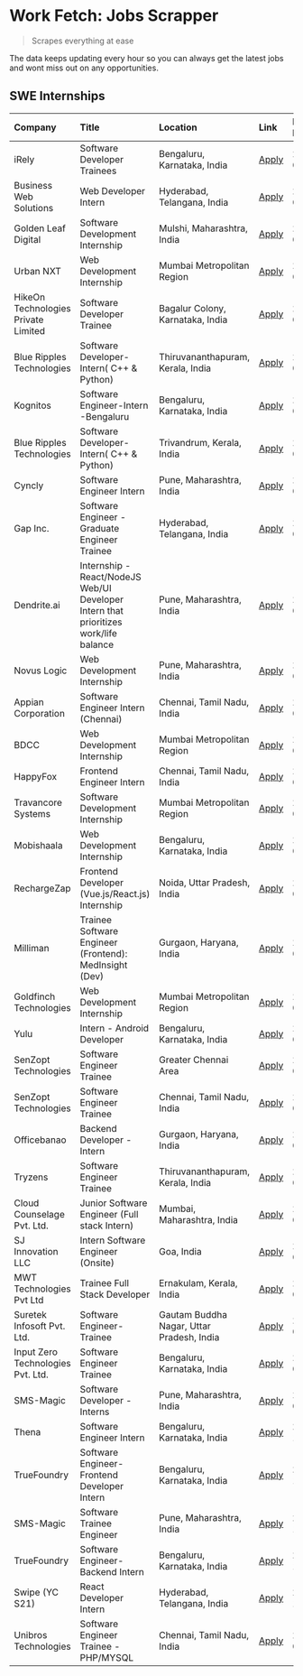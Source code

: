 # Work Fetch: Jobs Scrapper
> Scrapes everything at ease

The data keeps updating every hour so you can always get the latest jobs and wont miss out on any opportunities.

## SWE Internships
<!--START_SECTION:workfetch-->
| Company                             | Title                                                                                | Location                                  | Link                                                                                                                                                                                                                                                                                              | Date Posted   |
|:------------------------------------|:-------------------------------------------------------------------------------------|:------------------------------------------|:--------------------------------------------------------------------------------------------------------------------------------------------------------------------------------------------------------------------------------------------------------------------------------------------------|:--------------|
| iRely                               | Software Developer Trainees                                                          | Bengaluru, Karnataka, India               | [Apply](https://in.linkedin.com/jobs/view/software-developer-trainees-at-irely-3860566039?position=2&pageNum=0&refId=V5WAFcg27e88RDUjIJrqWw%3D%3D&trackingId=fvwdZXB5sPgmV2sViN8p9w%3D%3D&trk=public_jobs_jserp-result_search-card)                                                               | 2024-03-18    |
| Business Web Solutions              | Web Developer Intern                                                                 | Hyderabad, Telangana, India               | [Apply](https://in.linkedin.com/jobs/view/web-developer-intern-at-business-web-solutions-3860721170?position=46&pageNum=0&refId=V5WAFcg27e88RDUjIJrqWw%3D%3D&trackingId=8ewURzkg%2BZpTBnNovQLhHA%3D%3D&trk=public_jobs_jserp-result_search-card)                                                  | 2024-03-17    |
| Golden Leaf Digital                 | Software Development Internship                                                      | Mulshi, Maharashtra, India                | [Apply](https://in.linkedin.com/jobs/view/software-development-internship-at-golden-leaf-digital-3858085305?position=7&pageNum=0&refId=V5WAFcg27e88RDUjIJrqWw%3D%3D&trackingId=TUlD7G4c8itwVfGJG%2BvVzQ%3D%3D&trk=public_jobs_jserp-result_search-card)                                           | 2024-03-15    |
| Urban NXT                           | Web Development Internship                                                           | Mumbai Metropolitan Region                | [Apply](https://in.linkedin.com/jobs/view/web-development-internship-at-urban-nxt-3858090142?position=54&pageNum=0&refId=V5WAFcg27e88RDUjIJrqWw%3D%3D&trackingId=iHU1tOVA%2BwuuqVYZUlgUIA%3D%3D&trk=public_jobs_jserp-result_search-card)                                                         | 2024-03-15    |
| HikeOn Technologies Private Limited | Software Developer Trainee                                                           | Bagalur Colony, Karnataka, India          | [Apply](https://in.linkedin.com/jobs/view/software-developer-trainee-at-hikeon-technologies-private-limited-3856800277?position=55&pageNum=0&refId=V5WAFcg27e88RDUjIJrqWw%3D%3D&trackingId=hr64RD%2FmhB0cbkXlhJLF4A%3D%3D&trk=public_jobs_jserp-result_search-card)                               | 2024-03-15    |
| Blue Ripples Technologies           | Software Developer- Intern( C++ & Python)                                            | Thiruvananthapuram, Kerala, India         | [Apply](https://in.linkedin.com/jobs/view/software-developer-intern-c%2B%2B-python-at-blue-ripples-technologies-3855594494?position=32&pageNum=0&refId=V5WAFcg27e88RDUjIJrqWw%3D%3D&trackingId=oO6L5GUDRGDoh1spohv0nQ%3D%3D&trk=public_jobs_jserp-result_search-card)                             | 2024-03-14    |
| Kognitos                            | Software Engineer-Intern -Bengaluru                                                  | Bengaluru, Karnataka, India               | [Apply](https://in.linkedin.com/jobs/view/software-engineer-intern-bengaluru-at-kognitos-3855361239?position=10&pageNum=0&refId=V5WAFcg27e88RDUjIJrqWw%3D%3D&trackingId=tAogyAgZxS5O0nKp0OUTJw%3D%3D&trk=public_jobs_jserp-result_search-card)                                                    | 2024-03-13    |
| Blue Ripples Technologies           | Software Developer- Intern( C++  & Python)                                           | Trivandrum, Kerala, India                 | [Apply](https://in.linkedin.com/jobs/view/software-developer-intern-c%2B%2B-python-at-blue-ripples-technologies-3856150730?position=36&pageNum=0&refId=V5WAFcg27e88RDUjIJrqWw%3D%3D&trackingId=SORlhtw3kVcVmHJj%2BN2j6A%3D%3D&trk=public_jobs_jserp-result_search-card)                           | 2024-03-13    |
| Cyncly                              | Software Engineer Intern                                                             | Pune, Maharashtra, India                  | [Apply](https://in.linkedin.com/jobs/view/software-engineer-intern-at-cyncly-3853990178?position=42&pageNum=0&refId=V5WAFcg27e88RDUjIJrqWw%3D%3D&trackingId=UdZ4pcwDnOEcySbaWSoOew%3D%3D&trk=public_jobs_jserp-result_search-card)                                                                | 2024-03-13    |
| Gap Inc.                            | Software Engineer - Graduate Engineer Trainee                                        | Hyderabad, Telangana, India               | [Apply](https://in.linkedin.com/jobs/view/software-engineer-graduate-engineer-trainee-at-gap-inc-3853818960?position=8&pageNum=0&refId=V5WAFcg27e88RDUjIJrqWw%3D%3D&trackingId=Rn0Fgj8f2pSD17QzfGDL1A%3D%3D&trk=public_jobs_jserp-result_search-card)                                             | 2024-03-12    |
| Dendrite.ai                         | Internship - React/NodeJS Web/UI Developer Intern that prioritizes work/life balance | Pune, Maharashtra, India                  | [Apply](https://in.linkedin.com/jobs/view/internship-react-nodejs-web-ui-developer-intern-that-prioritizes-work-life-balance-at-dendrite-ai-3853583200?position=49&pageNum=0&refId=V5WAFcg27e88RDUjIJrqWw%3D%3D&trackingId=MUBl32ZKiBi7DASVn0lzIQ%3D%3D&trk=public_jobs_jserp-result_search-card) | 2024-03-12    |
| Novus Logic                         | Web Development Internship                                                           | Pune, Maharashtra, India                  | [Apply](https://in.linkedin.com/jobs/view/web-development-internship-at-novus-logic-3850815684?position=53&pageNum=0&refId=V5WAFcg27e88RDUjIJrqWw%3D%3D&trackingId=Cp9eFk1jXBM%2BLp8lWQ1V4A%3D%3D&trk=public_jobs_jserp-result_search-card)                                                       | 2024-03-08    |
| Appian Corporation                  | Software Engineer Intern (Chennai)                                                   | Chennai, Tamil Nadu, India                | [Apply](https://in.linkedin.com/jobs/view/software-engineer-intern-chennai-at-appian-corporation-3848335036?position=5&pageNum=0&refId=V5WAFcg27e88RDUjIJrqWw%3D%3D&trackingId=9cktWP1%2BorwJkm7EzwuaAA%3D%3D&trk=public_jobs_jserp-result_search-card)                                           | 2024-03-07    |
| BDCC                                | Web Development Internship                                                           | Mumbai Metropolitan Region                | [Apply](https://in.linkedin.com/jobs/view/web-development-internship-at-bdcc-3849712398?position=44&pageNum=0&refId=V5WAFcg27e88RDUjIJrqWw%3D%3D&trackingId=WHV3rP61%2F1Fd%2FhIIqIfXKg%3D%3D&trk=public_jobs_jserp-result_search-card)                                                            | 2024-03-07    |
| HappyFox                            | Frontend Engineer Intern                                                             | Chennai, Tamil Nadu, India                | [Apply](https://in.linkedin.com/jobs/view/frontend-engineer-intern-at-happyfox-3848357951?position=47&pageNum=0&refId=V5WAFcg27e88RDUjIJrqWw%3D%3D&trackingId=XqK5UDsQziaZjOVjhG1y4w%3D%3D&trk=public_jobs_jserp-result_search-card)                                                              | 2024-03-07    |
| Travancore Systems                  | Software Development Internship                                                      | Mumbai Metropolitan Region                | [Apply](https://in.linkedin.com/jobs/view/software-development-internship-at-travancore-systems-3847706952?position=14&pageNum=0&refId=V5WAFcg27e88RDUjIJrqWw%3D%3D&trackingId=f0e4PKS0SSSsALiJ4dMQgg%3D%3D&trk=public_jobs_jserp-result_search-card)                                             | 2024-03-05    |
| Mobishaala                          | Web Development Internship                                                           | Bengaluru, Karnataka, India               | [Apply](https://in.linkedin.com/jobs/view/web-development-internship-at-mobishaala-3847710287?position=22&pageNum=0&refId=V5WAFcg27e88RDUjIJrqWw%3D%3D&trackingId=vHvQV2sRMq7pgZoPkR45wA%3D%3D&trk=public_jobs_jserp-result_search-card)                                                          | 2024-03-05    |
| RechargeZap                         | Frontend Developer  (Vue.js/React.js) Internship                                     | Noida, Uttar Pradesh, India               | [Apply](https://in.linkedin.com/jobs/view/frontend-developer-vue-js-react-js-internship-at-rechargezap-3847708827?position=34&pageNum=0&refId=V5WAFcg27e88RDUjIJrqWw%3D%3D&trackingId=3O1YdVoWpUCZaBJUZ9Gl6w%3D%3D&trk=public_jobs_jserp-result_search-card)                                      | 2024-03-05    |
| Milliman                            | Trainee Software Engineer (Frontend): MedInsight (Dev)                               | Gurgaon, Haryana, India                   | [Apply](https://in.linkedin.com/jobs/view/trainee-software-engineer-frontend-medinsight-dev-at-milliman-3792874280?position=11&pageNum=0&refId=V5WAFcg27e88RDUjIJrqWw%3D%3D&trackingId=diD9WlK728hsGH5Xm%2B7U1Q%3D%3D&trk=public_jobs_jserp-result_search-card)                                   | 2024-03-01    |
| Goldfinch Technologies              | Web Development Internship                                                           | Mumbai Metropolitan Region                | [Apply](https://in.linkedin.com/jobs/view/web-development-internship-at-goldfinch-technologies-3837823879?position=52&pageNum=0&refId=V5WAFcg27e88RDUjIJrqWw%3D%3D&trackingId=nYHc4GVE8Xra6rVyNjq6JA%3D%3D&trk=public_jobs_jserp-result_search-card)                                              | 2024-02-22    |
| Yulu                                | Intern - Android Developer                                                           | Bengaluru, Karnataka, India               | [Apply](https://in.linkedin.com/jobs/view/intern-android-developer-at-yulu-3834459982?position=57&pageNum=0&refId=V5WAFcg27e88RDUjIJrqWw%3D%3D&trackingId=pNXWT1RftAD%2FBmulhbPxjw%3D%3D&trk=public_jobs_jserp-result_search-card)                                                                | 2024-02-19    |
| SenZopt Technologies                | Software Engineer Trainee                                                            | Greater Chennai Area                      | [Apply](https://in.linkedin.com/jobs/view/software-engineer-trainee-at-senzopt-technologies-3827688781?position=39&pageNum=0&refId=V5WAFcg27e88RDUjIJrqWw%3D%3D&trackingId=VzwE%2FLQgFvhC0oGMSL%2FYzw%3D%3D&trk=public_jobs_jserp-result_search-card)                                             | 2024-02-12    |
| SenZopt Technologies                | Software Engineer Trainee                                                            | Chennai, Tamil Nadu, India                | [Apply](https://in.linkedin.com/jobs/view/software-engineer-trainee-at-senzopt-technologies-3827686880?position=59&pageNum=0&refId=V5WAFcg27e88RDUjIJrqWw%3D%3D&trackingId=rW3ofFZPGmTbfXZTRSVSsQ%3D%3D&trk=public_jobs_jserp-result_search-card)                                                 | 2024-02-12    |
| Officebanao                         | Backend Developer - Intern                                                           | Gurgaon, Haryana, India                   | [Apply](https://in.linkedin.com/jobs/view/backend-developer-intern-at-officebanao-3814263731?position=29&pageNum=0&refId=V5WAFcg27e88RDUjIJrqWw%3D%3D&trackingId=coWtd1unk1Eg2b5%2B7o0NJg%3D%3D&trk=public_jobs_jserp-result_search-card)                                                         | 2024-01-31    |
| Tryzens                             | Software Engineer Trainee                                                            | Thiruvananthapuram, Kerala, India         | [Apply](https://in.linkedin.com/jobs/view/software-engineer-trainee-at-tryzens-3809363491?position=40&pageNum=0&refId=V5WAFcg27e88RDUjIJrqWw%3D%3D&trackingId=wB7wKd7wABHvR8FZ5dDheA%3D%3D&trk=public_jobs_jserp-result_search-card)                                                              | 2024-01-18    |
| Cloud Counselage Pvt. Ltd.          | Junior Software Engineer (Full stack Intern)                                         | Mumbai, Maharashtra, India                | [Apply](https://in.linkedin.com/jobs/view/junior-software-engineer-full-stack-intern-at-cloud-counselage-pvt-ltd-3803132814?position=28&pageNum=0&refId=V5WAFcg27e88RDUjIJrqWw%3D%3D&trackingId=Twm6l%2B2kD0CFXgN0NaP7nw%3D%3D&trk=public_jobs_jserp-result_search-card)                          | 2024-01-11    |
| SJ Innovation LLC                   | Intern Software Engineer (Onsite)                                                    | Goa, India                                | [Apply](https://in.linkedin.com/jobs/view/intern-software-engineer-onsite-at-sj-innovation-llc-3799959011?position=48&pageNum=0&refId=V5WAFcg27e88RDUjIJrqWw%3D%3D&trackingId=zNp6yd5igeDWvvnwB9IARQ%3D%3D&trk=public_jobs_jserp-result_search-card)                                              | 2024-01-11    |
| MWT Technologies Pvt Ltd            | Trainee Full Stack Developer                                                         | Ernakulam, Kerala, India                  | [Apply](https://in.linkedin.com/jobs/view/trainee-full-stack-developer-at-mwt-technologies-pvt-ltd-3800921715?position=12&pageNum=0&refId=V5WAFcg27e88RDUjIJrqWw%3D%3D&trackingId=gtPJ%2Bjk6BBpY7vsbbNNnUQ%3D%3D&trk=public_jobs_jserp-result_search-card)                                        | 2024-01-09    |
| Suretek Infosoft Pvt. Ltd.          | Software Engineer-Trainee                                                            | Gautam Buddha Nagar, Uttar Pradesh, India | [Apply](https://in.linkedin.com/jobs/view/software-engineer-trainee-at-suretek-infosoft-pvt-ltd-3800934643?position=24&pageNum=0&refId=V5WAFcg27e88RDUjIJrqWw%3D%3D&trackingId=UyeTx38eAaTyYDRG7AFZLQ%3D%3D&trk=public_jobs_jserp-result_search-card)                                             | 2024-01-09    |
| Input Zero Technologies Pvt. Ltd.   | Software Engineer Trainee                                                            | Bengaluru, Karnataka, India               | [Apply](https://in.linkedin.com/jobs/view/software-engineer-trainee-at-input-zero-technologies-pvt-ltd-3800927643?position=31&pageNum=0&refId=V5WAFcg27e88RDUjIJrqWw%3D%3D&trackingId=MIymef3KynFSV9vzmLZY8g%3D%3D&trk=public_jobs_jserp-result_search-card)                                      | 2024-01-09    |
| SMS-Magic                           | Software Developer -Interns                                                          | Pune, Maharashtra, India                  | [Apply](https://in.linkedin.com/jobs/view/software-developer-interns-at-sms-magic-3799485343?position=38&pageNum=0&refId=V5WAFcg27e88RDUjIJrqWw%3D%3D&trackingId=YTxcHXumHznqecvTvjLjGg%3D%3D&trk=public_jobs_jserp-result_search-card)                                                           | 2024-01-05    |
| Thena                               | Software Engineer Intern                                                             | Bengaluru, Karnataka, India               | [Apply](https://in.linkedin.com/jobs/view/software-engineer-intern-at-thena-3778731751?position=20&pageNum=0&refId=V5WAFcg27e88RDUjIJrqWw%3D%3D&trackingId=o0N9DmFuk87cqhKFjf4bMA%3D%3D&trk=public_jobs_jserp-result_search-card)                                                                 | 2023-12-05    |
| TrueFoundry                         | Software Engineer- Frontend Developer Intern                                         | Bengaluru, Karnataka, India               | [Apply](https://in.linkedin.com/jobs/view/software-engineer-frontend-developer-intern-at-truefoundry-3790095058?position=19&pageNum=0&refId=V5WAFcg27e88RDUjIJrqWw%3D%3D&trackingId=nQJHkOd9lu%2F4Ksn0k1u01A%3D%3D&trk=public_jobs_jserp-result_search-card)                                      | 2023-11-24    |
| SMS-Magic                           | Software Trainee Engineer                                                            | Pune, Maharashtra, India                  | [Apply](https://in.linkedin.com/jobs/view/software-trainee-engineer-at-sms-magic-3761409781?position=30&pageNum=0&refId=V5WAFcg27e88RDUjIJrqWw%3D%3D&trackingId=9K2EQaWN7Q6yTAYyMam0Sg%3D%3D&trk=public_jobs_jserp-result_search-card)                                                            | 2023-11-16    |
| TrueFoundry                         | Software Engineer-Backend Intern                                                     | Bengaluru, Karnataka, India               | [Apply](https://in.linkedin.com/jobs/view/software-engineer-backend-intern-at-truefoundry-3779508170?position=33&pageNum=0&refId=V5WAFcg27e88RDUjIJrqWw%3D%3D&trackingId=z528GOQcoA7NUNjqFI5YUA%3D%3D&trk=public_jobs_jserp-result_search-card)                                                   | 2023-11-10    |
| Swipe (YC S21)                      | React Developer Intern                                                               | Hyderabad, Telangana, India               | [Apply](https://in.linkedin.com/jobs/view/react-developer-intern-at-swipe-yc-s21-3737600089?position=21&pageNum=0&refId=V5WAFcg27e88RDUjIJrqWw%3D%3D&trackingId=c%2FmRfBLanYVIXciOJFYBug%3D%3D&trk=public_jobs_jserp-result_search-card)                                                          | 2023-10-13    |
| Unibros Technologies                | Software Engineer Trainee - PHP/MYSQL                                                | Chennai, Tamil Nadu, India                | [Apply](https://in.linkedin.com/jobs/view/software-engineer-trainee-php-mysql-at-unibros-technologies-3656599241?position=41&pageNum=0&refId=V5WAFcg27e88RDUjIJrqWw%3D%3D&trackingId=V0BG7Ncm%2Fplos8aUFOSi6g%3D%3D&trk=public_jobs_jserp-result_search-card)                                     | 2023-06-12    |
<!--END_SECTION:workfetch-->
